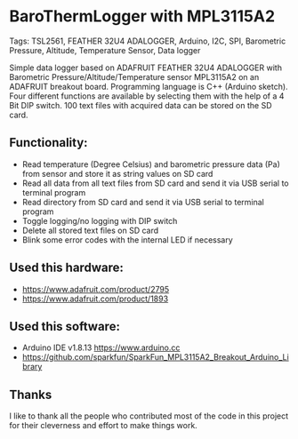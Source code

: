 # BaroThermLogger with MPL3115A2

Tags: TSL2561, FEATHER 32U4 ADALOGGER, Arduino, I2C, SPI, Barometric Pressure, Altitude, Temperature Sensor, Data logger

Simple data logger based on ADAFRUIT FEATHER 32U4 ADALOGGER with Barometric Pressure/Altitude/Temperature sensor MPL3115A2 on an ADAFRUIT breakout board. Programming language is C++ (Arduino sketch). Four different functions are available by selecting them with the help of a 4 Bit DIP switch. 100 text files with acquired data can be stored on the SD card.

## Functionality:
* Read temperature (Degree Celsius) and barometric pressure data (Pa) from sensor and store it as string values on SD card
* Read all data from all text files from SD card and send it via USB serial to terminal program
* Read directory from SD card and send it via USB serial to terminal program
* Toggle logging/no logging with DIP switch
* Delete all stored text files on SD card
* Blink some error codes with the internal LED if necessary

## Used this hardware:
* https://www.adafruit.com/product/2795
* https://www.adafruit.com/product/1893

## Used this software:
* Arduino IDE v1.8.13 https://www.arduino.cc
* https://github.com/sparkfun/SparkFun_MPL3115A2_Breakout_Arduino_Library

## Thanks
I like to thank all the people who contributed most of the code in this project for their cleverness and effort to make things work.
